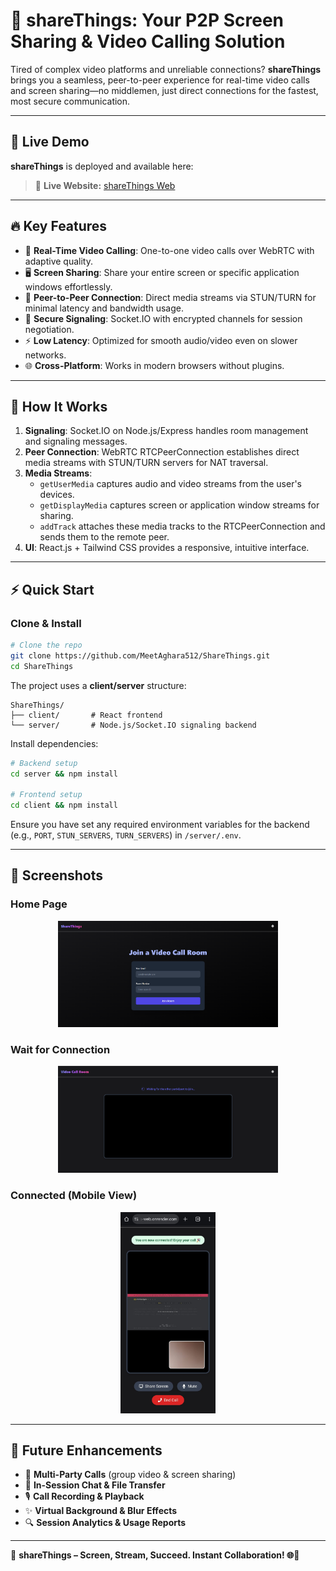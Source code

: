 # 🚀 shareThings: Your P2P Screen Sharing & Video Calling Solution

Tired of complex video platforms and unreliable connections? **shareThings** brings you a seamless, peer-to-peer experience for real-time video calls and screen sharing—no middlemen, just direct connections for the fastest, most secure communication.

---

## 🔗 Live Demo

**shareThings** is deployed and available here:

> 🔗 **Live Website:** [shareThings Web](https://sharethings-web.onrender.com/)

---

## 🔥 Key Features

- 🎥 **Real-Time Video Calling**: One-to-one video calls over WebRTC with adaptive quality.
- 🖥️ **Screen Sharing**: Share your entire screen or specific application windows effortlessly.
- 🤝 **Peer-to-Peer Connection**: Direct media streams via STUN/TURN for minimal latency and bandwidth usage.
- 🔐 **Secure Signaling**: Socket.IO with encrypted channels for session negotiation.
- ⚡ **Low Latency**: Optimized for smooth audio/video even on slower networks.
- 🌐 **Cross-Platform**: Works in modern browsers without plugins.

---

## 🧠 How It Works

1. **Signaling**: Socket.IO on Node.js/Express handles room management and signaling messages.
2. **Peer Connection**: WebRTC RTCPeerConnection establishes direct media streams with STUN/TURN servers for NAT traversal.
3. **Media Streams**: 
   - `getUserMedia` captures audio and video streams from the user's devices.
   - `getDisplayMedia` captures screen or application window streams for sharing.
   - `addTrack` attaches these media tracks to the RTCPeerConnection and sends them to the remote peer.
4. **UI**: React.js + Tailwind CSS provides a responsive, intuitive interface.

---

## ⚡ Quick Start


### Clone & Install

```bash
# Clone the repo
git clone https://github.com/MeetAghara512/ShareThings.git
cd ShareThings
```

The project uses a **client/server** structure:
```
ShareThings/
├── client/       # React frontend
└── server/       # Node.js/Socket.IO signaling backend
```

Install dependencies:
```bash
# Backend setup
cd server && npm install

# Frontend setup
cd client && npm install
```

Ensure you have set any required environment variables for the backend (e.g., `PORT`, `STUN_SERVERS`, `TURN_SERVERS`) in `/server/.env`.

---

## 📸 Screenshots
### Home Page
<p align="center">
  <img src="./Pictures/one.png" alt="Home Page" width="70%" />
</p>

### Wait for Connection
<p align="center">
  <img src="./Pictures/two.png" alt="Wait for Connection" width="70%" />
</p>

### Connected (Mobile View)
<p align="center">
  <img src="./Pictures/three.jpg" alt="Connected Mobile View" width="30%" height="40%" />
</p>


---

## 🔮 Future Enhancements

- 👥 **Multi-Party Calls** (group video & screen sharing)
- 💬 **In-Session Chat & File Transfer**
- 🎙️ **Call Recording & Playback**
- ✨ **Virtual Background & Blur Effects**
- 🔍 **Session Analytics & Usage Reports**

---

🎉 **shareThings – Screen, Stream, Succeed. Instant Collaboration! 🌐🎥**
